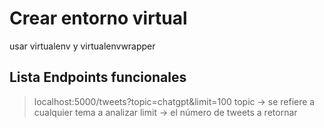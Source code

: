 # Crear entorno virtual
usar virtualenv y virtualenvwrapper

## Lista Endpoints funcionales
> localhost:5000/tweets?topic=chatgpt&limit=100
topic -> se refiere a cualquier tema a analizar
limit -> el número de tweets a retornar
